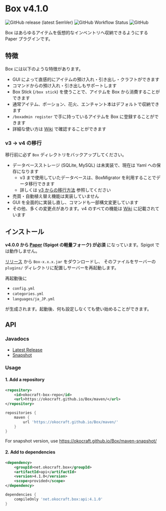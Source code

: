 # Box v4.1.0

![GitHub release (latest SemVer)](https://img.shields.io/github/v/release/okocraft/Box)
![GitHub Workflow Status](https://img.shields.io/github/workflow/status/okocraft/Box/Maven%20Build)
![GitHub](https://img.shields.io/github/license/okocraft/Box)

Box はあらゆるアイテムを仮想的なインベントリへ収納できるようにする Paper プラグインです。

## 特徴

Box には以下のような特徴があります。

* GUI によって直感的にアイテムの預け入れ・引き出し・クラフトができます
* コマンドからの預け入れ・引き出しもサポートします
* Box Stick (`/box stick`) を使うことで、アイテムを Box から消費することができます
* 通常アイテム、ポーション、花火、エンチャント本はデフォルトで収納できます
* `/boxadmin register` で手に持っているアイテムを Box に登録することができます
* 詳細な使い方は [Wiki](https://github.com/okocraft/Box/wiki) で確認することができます

### v3 → v4 の移行

移行前に必ず `Box` ディレクトリをバックアップしてください。

- データベースストレージ (SQLite, MySQL) は未実装で、現在は Yaml への保存になります
  - v3 まで使用していたデータベースは、BoxMigrator を利用することでデータ移行できます
  - 詳しくは [v3 からの移行方法](https://github.com/okocraft/Box/wiki/migration-from-v3) 参照してください
- 売買・自動植え替え機能は実装していません
- GUI を全面的に実装し直し、コマンドも一部構文変更しています
- その他、多くの変更点があります。v4 のすべての機能は [Wiki](https://github.com/okocraft/Box/wiki) に記載されています

## インストール

**v4.0.0 から [Paper](https://papermc.io) (Spigot の軽量フォーク) が必須** になっています。Spigot では動作しません。

[リリース](https://github.com/okocraft/Box/releases) から `Box-x.x.x.jar` をダウンロードし、
そのファイルをサーバーの `plugins/` ディレクトリに配置しサーバーを再起動します。

再起動後に

* `config.yml`
* `categories.yml`
* `languages/ja_JP.yml`

が生成されます。起動後、何も設定しなくても使い始めることができます。

## API

### Javadocs

- [Latest Release](https://okocraft.github.io/Box/release)
- [Snapshot](https://okocraft.github.io/Box/snapshot)

### Usage

#### 1. Add a repository

```xml
<repository>
    <id>okocraft-box-repo</id>
    <url>https://okocraft.github.io/Box/maven/</url>
</repository>
```

```gradle
repositories {
    maven {
        url 'https://okocraft.github.io/Box/maven/'
    }
}
```

For snapshot version, use https://okocraft.github.io/Box/maven-snapshot/

#### 2. Add to dependencies

```xml
<dependency>
    <groupId>net.okocraft.box</groupId>
    <artifactId>api</artifactId>
    <version>4.1.0</version>
    <scope>provided</scope>
</dependency>
```

```gradle
dependencies {
    compileOnly 'net.okocraft.box:api:4.1.0'
}
```
